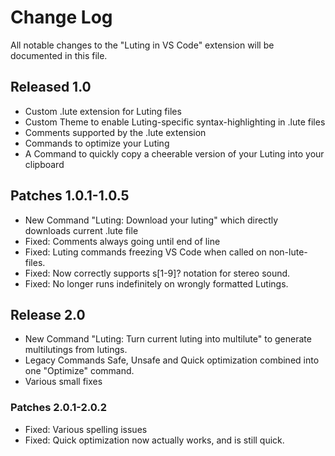 # Change Log

All notable changes to the "Luting in VS Code" extension will be documented in this file.

## Released 1.0

- Custom .lute extension for Luting files
- Custom Theme to enable Luting-specific syntax-highlighting in .lute files
- Comments supported by the .lute extension
- Commands to optimize your Luting
- A Command to quickly copy a cheerable version of your Luting into your clipboard

## Patches 1.0.1-1.0.5

- New Command "Luting: Download your luting" which directly downloads current .lute file
- Fixed: Comments always going until end of line
- Fixed: Luting commands freezing VS Code when called on non-lute-files.
- Fixed: Now correctly supports s[1-9]? notation for stereo sound.
- Fixed: No longer runs indefinitely on wrongly formatted Lutings.

## Release 2.0

- New Command "Luting: Turn current luting into multilute" to generate multilutings from lutings.
- Legacy Commands Safe, Unsafe and Quick optimization combined into one "Optimize" command.
- Various small fixes

### Patches 2.0.1-2.0.2

- Fixed: Various spelling issues
- Fixed: Quick optimization now actually works, and is still quick.
